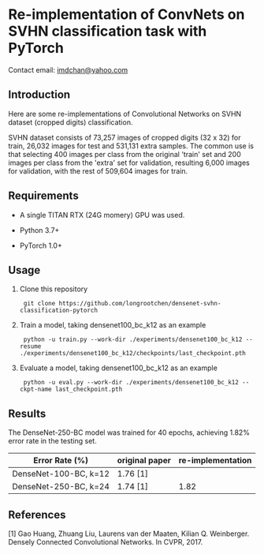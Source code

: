 # Re-implementation of ConvNets on SVHN classification task with PyTorch

Contact email: imdchan@yahoo.com

## Introduction

Here are some re-implementations of Convolutional Networks on SVHN dataset (cropped digits) classification.

SVHN dataset consists of 73,257 images of cropped digits (32 x 32) for train, 26,032 images for test and 531,131 extra samples.
The common use is that selecting 400 images per class from the original 'train' set and 200 images per class from the 'extra' set for validation, resulting 6,000 images for validation, with the rest of 509,604 images for train.

## Requirements

- A single TITAN RTX (24G momery) GPU was used.

- Python 3.7+

- PyTorch 1.0+

## Usage

1. Clone this repository

        git clone https://github.com/longrootchen/densenet-svhn-classification-pytorch
    
2. Train a model, taking densenet100_bc_k12 as an example

        python -u train.py --work-dir ./experiments/densenet100_bc_k12 --resume ./experiments/densenet100_bc_k12/checkpoints/last_checkpoint.pth
    
3. Evaluate a model, taking densenet100_bc_k12 as an example

        python -u eval.py --work-dir ./experiments/densenet100_bc_k12 --ckpt-name last_checkpoint.pth
    
## Results

The DenseNet-250-BC model was trained for 40 epochs, achieving 1.82% error rate in the testing set.

| Error Rate (%) | original paper | re-implementation |
| ----- | ----- | ----- |
| DenseNet-100-BC, k=12 | 1.76 [1] |  |
| DenseNet-250-BC, k=24 | 1.74 [1] | 1.82 |

## References

[1] Gao Huang, Zhuang Liu, Laurens van der Maaten, Kilian Q. Weinberger. Densely Connected Convolutional Networks. In CVPR, 2017.
